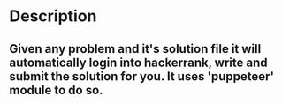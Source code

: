 # Description

## Given any problem and it's solution file it will automatically login into hackerrank, write and submit the solution for you. It uses 'puppeteer' module to do so. 